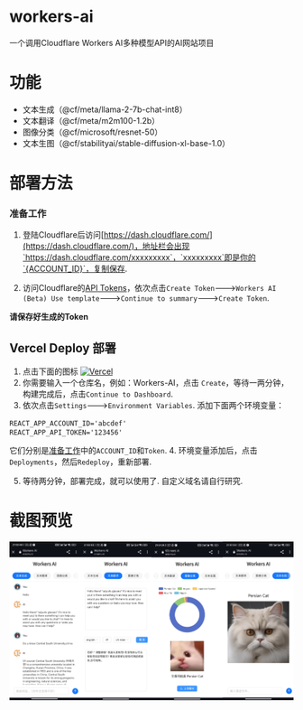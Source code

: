 # workers-ai
一个调用Cloudflare Workers AI多种模型API的AI网站项目
# 功能
- 文本生成（@cf/meta/llama-2-7b-chat-int8）
- 文本翻译（@cf/meta/m2m100-1.2b）
- 图像分类（@cf/microsoft/resnet-50）
- 文本生图（@cf/stabilityai/stable-diffusion-xl-base-1.0）
# 部署方法
### 准备工作
1. 登陆Cloudflare后访问[https://dash.cloudflare.com/](https://dash.cloudflare.com/)，地址栏会出现`https://dash.cloudflare.com/xxxxxxxxx`，`xxxxxxxxx`即是你的`{ACCOUNT_ID}`，复制保存.

2. 访问Cloudflare的[API Tokens](https://dash.cloudflare.com/profile/api-tokens)，依次点击`Create Token`--->`Workers AI (Beta) Use template`--->`Continue to summary`--->`Create Token`.

**请保存好生成的Token**

## Vercel Deploy 部署
1. 点击下面的图标
[![Vercel](https://vercel.com/button)](https://vercel.com/import/project?template=https://github.com/barkure/workers-ai)
2. 你需要输入一个仓库名，例如：Workers-AI，点击 `Create`，等待一两分钟，构建完成后，点击`Continue to Dashboard`.
3. 依次点击`Settings`--->`Environment Variables`. 添加下面两个环境变量：
```
REACT_APP_ACCOUNT_ID='abcdef'
REACT_APP_API_TOKEN='123456'
```
它们分别是[准备工作](https://github.com/barkure/workers-ai#准备工作)中的`ACCOUNT_ID`和`Token`.
4. 环境变量添加后，点击`Deployments`，然后`Redeploy`，重新部署.

5. 等待两分钟，部署完成，就可以使用了. 自定义域名请自行研究.
# 截图预览
![截图](./screenshots/2023-12-10%20231250.png)